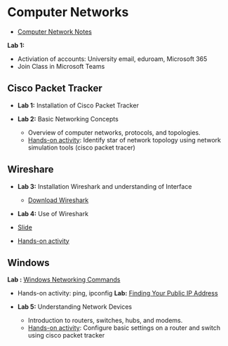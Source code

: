 # Computer Networks

- [Computer Network Notes](docs/computer-networks.md)
  
**Lab 1:**
  - Activiation of accounts: University email, eduroam, Microsoft 365
  - Join Class in Microsoft Teams
  
## **Cisco Packet Tracker**

- **Lab 1:** Installation of Cisco Packet Tracker
  
- **Lab 2:** Basic Networking Concepts
  - Overview of computer networks, protocols, and topologies.
  - [Hands-on activity](docs/lab1.md): Identify star of network topology using network simulation tools (cisco packet tracer)

## Wireshare

  - **Lab 3:** Installation Wireshark and understanding of Interface
    - [Download Wireshark](https://www.wireshark.org/download.html)
    
  - **Lab 4:** Use of Wireshark
  - [Slide](https://docs.google.com/presentation/d/1PWYQeexSVzhcojhwRGEE1KmCbaaxpI_5/edit?usp=sharing&ouid=116725516174528542982&rtpof=true&sd=true)
  - [Hands-on activity](../wireshark/index.md)

## Windows 
**Lab :** [Windows Networking Commands](../windows/docs/windows-networking-commands.md)
  - Hands-on activity: ping, ipconfig
**Lab:** [Finding Your Public IP Address](docs/ip-address.md)

- **Lab 5:** Understanding Network Devices
  - Introduction to routers, switches, hubs, and modems.
  - [Hands-on activity](docs/lab2.md): Configure basic settings on a router and switch using cisco packet tracker


